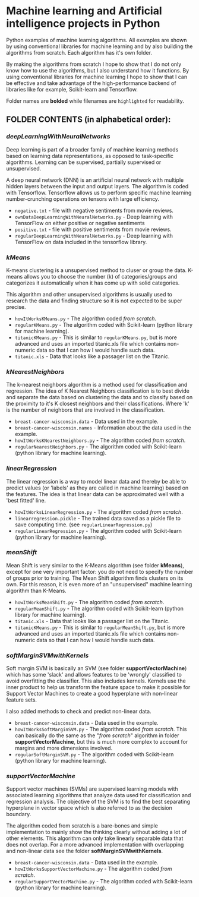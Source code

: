 # Machine learning and Artificial intelligence projects in Python
Python examples of machine learning algorithms. All examples are shown by using conventional libraries for machine learning and by also building the algorithms from scratch.
Each algorithm has it's own folder.

By making the algorithms from scratch I hope to show that I do not only know how to use the algorithms, but I also understand how it functions. By using conventional libraries for machine learning I hope to show that I can be effective and take advantage of the high-performance backend of libraries like for example, Scikit-learn and Tensorflow.

Folder names are **bolded** while filenames are `highlighted` for readability.

## FOLDER CONTENTS (in alphabetical order):

### **_deepLearningWithNeuralNetworks_** 
Deep learning is part of a broader family of machine learning methods based on learning data representations, as opposed to task-specific algorithms. Learning can be supervised, partially supervised or unsupervised.

A deep neural network (DNN) is an artificial neural network with multiple hidden layers between the input and output layers. The algorithm is coded with Tensorflow. Tensorflow allows us to perform specific machine learning number-crunching operations on tensors with large efficiency.

  * `negative.txt` - file with negative sentiments from movie reviews.
  * `ownDataDeepLearningWithNeuralNetworks.py` - Deep learning with TensorFlow on either positive or negative sentiments
  * `positive.txt` - file with positive sentiments from movie reviews.
  * `regularDeepLearningWithNeuralNetworks.py` - Deep learning with TensorFlow on data included in the tensorflow library.


### **_kMeans_** 
K-means clustering is a unsupervised method to cluser or group the data. K-means allows you to choose the number (k) of categories/groups and categorizes it automatically when it has come up with solid categories.

This algorithm and other unsupervised algorithms is usually used to research the data and finding structure so it is not expected to be super precise.

  * `howItWorksKMeans.py` - The algorithm coded *from scratch*.
  * `regularKMeans.py` - The algorithm coded with Scikit-learn (python library for machine learning).
  * `titanicKMeans.py` - This is similar to `regularKMeans.py`, but is more advanced and uses an imported titanic.xls file which contains non-numeric data so that I can how I would handle such data.
  * `titanic.xls` - Data that looks like a passager list on the Titanic.


### **_kNearestNeighbors_** 
The k-nearest neighbors algorithm is a method used for classification and regression. The idea of K Nearest Neighbors classification is to best divide and separate the data based on clustering the data and to classify based on the proximity to it's K closest neighbors and their classifications. Where 'k' is the number of neighbors that are involved in the classification.

  * `breast-cancer-wisconsin.data` - Data used in the example.
  * `breast-cancer-wisconsin.names` - Information about the data used in the example.
  * `howItWorksKNearestNeighbors.py` - The algorithm coded *from scratch*.
  * `regularNearestNeighbors.py` - The algorithm coded with Scikit-learn (python library for machine learning).

### **_linearRegression_** 
The linear regression is a way to model linear data and thereby be able to predict values (or 'labels' as they are called in machine learning) based on the features. The idea is that linear data can be approximated well with a 'best fitted' line.

  * `howItWorksLinearRegression.py` - The algorithm coded *from scratch*.
  * `linearregression.pickle` - The trained data saved as a pickle file to save computing time. (see `regularLinearRegression.py`)
  * `regularLinearRegression.py` - The algorithm coded with Scikit-learn (python library for machine learning).

### **_meanShift_** 
Mean Shift is very similar to the K-Means algorithm (see folder **kMeans**), except for one very important factor: you do not need to specify the number of groups prior to training. The Mean Shift algorithm finds clusters on its own. For this reason, it is even more of an "unsupervised" machine learning algorithm than K-Means.

  * `howItWorksMeanShift.py` - The algorithm coded *from scratch*.
  * `regularMeanShift.py` - The algorithm coded with Scikit-learn (python library for machine learning).
  * `titanic.xls` - Data that looks like a passager list on the Titanic.
  * `titanicKMeans.py` - This is similar to `regularMeanShift.py`, but is more advanced and uses an imported titanic.xls file which contains non-numeric data so that I can how I would handle such data.



### **_softMarginSVMwithKernels_** 
Soft margin SVM is basically an SVM (see folder **supportVectorMachine**) which has some 'slack' and allows features to be 'wrongly' classified to avoid overfitting the classifier. This also includes kernels. Kernels use the inner product to help us transform the feature space to make it possible for Support Vector Machines to create a good hyperplane with non-linear feature sets.

I also added methods to check and predict non-linear data.

  * `breast-cancer-wisconsin.data` - Data used in the example.
  * `howItWorksSoftMarginSVM.py` - The algorithm coded *from scratch*. This can basically do the same as the "*from scratch*" algorithm in folder **supportVectorMachine**, but this is much more complex to account for margins and more dimensions involved.
  * `regularSoftMarginSVM.py` - The algorithm coded with Scikit-learn (python library for machine learning).


### **_supportVectorMachine_** 
Support vector machines (SVMs) are supervised learning models with associated learning algorithms that analyze data used for classification and regression analysis. The objective of the SVM is to find the best separating hyperplane in vector space which is also referred to as the decision boundary.

The algorithm coded from scratch is a bare-bones and simple implementation to mainly show the thinking clearly without adding a lot of other elements. This algorithm can only take linearly separable data that does not overlap. For a more advanced implementation with overlapping and non-linear data see the folder **softMarginSVMwithKernels**.

  * `breast-cancer-wisconsin.data` - Data used in the example.
  * `howItWorksSupportVectorMachine.py` - The algorithm coded *from scratch*.
  * `regularSupportVectorMachine.py` - The algorithm coded with Scikit-learn (python library for machine learning).

